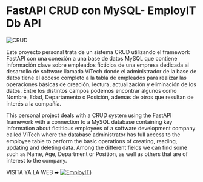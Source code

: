# FastAPI CRUD con MySQL- EmployIT Db API

![CRUD](https://github.com/user-attachments/assets/f78c8881-7bff-4ce6-8be0-c7c5f72c1cd4)

Este proyecto personal trata de un sistema CRUD utilizando el framework FastAPI con una conexión a una base de datos MySQL que contiene información clave sobre empleados ficticios de una empresa dedicada al desarrollo de software llamada ViTech donde el administrador de la base de datos tiene el acceso completo a la tabla de empleados para realizar las operaciones básicas de creación, lectura, actualización y eliminación de los datos. Entre los distintos campos podemos encontrar algunos como Nombre, Edad, Departamento o Posición, además de otros que resultan de interés a la compañía.

This personal project deals with a CRUD system using the FastAPI framework with a connection to a MySQL database containing key information about fictitious employees of a software development company called ViTech where the database administrator has full access to the employee table to perform the basic operations of creating, reading, updating and deleting data. Among the different fields we can find some such as Name, Age, Department or Position, as well as others that are of interest to the company.


VISITA YA LA WEB ➡ [![EmployIT](https://emplyIT.com)](https://emplyIT.com))
